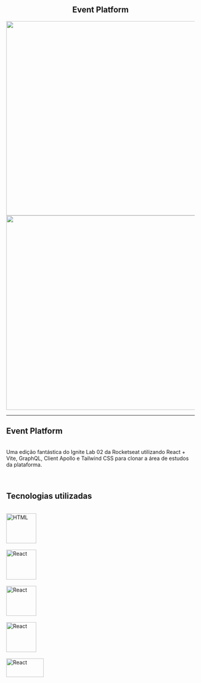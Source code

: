 

<h2 align="center">Event Platform</h2>
<div align="center">
 <img align="center" alt="React" height="520" width="1200" src="https://user-images.githubusercontent.com/64162307/198697253-a87d5417-bd8a-483a-a03e-5e5a9513b49f.jpeg" style="margin-right: 25px"/> <br>
 <img align="center" alt="React" height="520" width="1200" src="https://user-images.githubusercontent.com/64162307/198697256-c64b7f18-fd24-4284-abdf-3eaac7a9db43.png" style="margin-right: 25px"/> 
</div>

<hr>

## Event Platform
<br>
Uma edição fantástica do Ignite Lab 02 da Rocketseat utilizando React + Vite, GraphQL, Client Apollo e Tailwind CSS para clonar a área de estudos da plataforma. 
<br>
<br>

<br>

## Tecnologias utilizadas
<br>
<!-- HTML -->
<!-- REACT -->
<div>
<img align="center"  alt="HTML" width="80" height="80" src="https://codingthesmartway.com/wp-content/uploads/2017/12/logo_react-680x680.png" style="margin-right: 25px"/> <br> <br>
<img align="center" alt="React" height="80" width="80" src="https://seeklogo.com/images/V/vite-logo-BFD4283991-seeklogo.com.png" style="margin-right: 45px"/> <br> <br>
<img align="center" alt="React" height="80" width="80" src="https://s3-us-west-2.amazonaws.com/assertible/blog/graphql-logo.png" style="margin-right: 45px"/> <br> <br>
<img align="center" alt="React" height="80" width="80" src="https://cdn-images-1.medium.com/max/1200/1*h3E_KHKB9jNKTkXkhrY5gA.png" style="margin-right: 45px"/> <br> <br>

<!-- CSS -->
<img align="center" alt="React" height="50" width="100" src="https://seeklogo.com/images/T/tailwind-css-logo-5AD4175897-seeklogo.com.png" style="margin-bottom: 150px"/> 
 </div>
<br>
<br>
